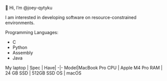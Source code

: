 👋 Hi, I’m @joey-qytyku

I am interested in developing software on resource-constrained environments.

Programming Languages:
* C
* Python
* Assembly
* Java

My laptop
| Spec | Have|
-|-
Model|MacBook Pro
CPU | Apple M4 Pro
RAM | 24 GB
SSD | 512GB SSD
OS  | macOS
